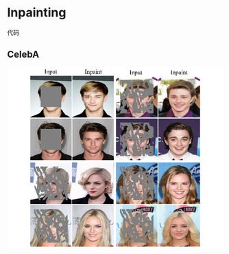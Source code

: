 # Inpainting
代码
## CelebA
![CelebA](https://github.com/yabg-shuai666/Inpainting/blob/3651e14fda692fe6f8d3e1c47cbeac8c2ef85798/CelebA.png)
